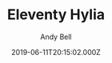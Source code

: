 ---
title: Eleventy Hylia
github: https://github.com/hankchizljaw/hylia
demo: https://hylia.website/
date: 2019-06-11T20:15:02.000Z
author: Andy Bell
thumbnail: themes/andy-piccalilli-hylia.jpg
ssg:
  - Eleventy
cms:
  - NetlifyCMS
description: >-
  Hylia is a lightweight Eleventy starter kit to help you to create your own
  blog or personal website.
draft: true
publish_date: '2019-06-11T20:15:02Z'
update_date: '2021-10-15T19:09:18Z'
github_star: 899
github_fork: 228
---